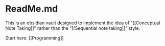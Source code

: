 # ReadMe.md

This is an obsidian vault designed to implement the idea of "[[Conceptual Note Taking]]" rather than the "[[Sequential note taking]]" style. 

Start here: [[Programming]]
